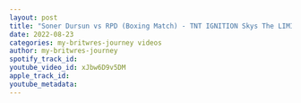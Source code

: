 ```yaml
---
layout: post
title: "Soner Dursun vs RPD (Boxing Match) - TNT IGNITION Skys The LIMIT (Highlights)"
date: 2022-08-23
categories: my-britwres-journey videos
author: my-britwres-journey
spotify_track_id: 
youtube_video_id: xJbw6D9v5DM
apple_track_id: 
youtube_metadata: 
---
```

